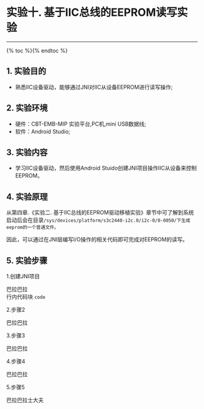 # 实验十. 基于IIC总线的EEPROM读写实验

---
{% toc %}{% endtoc %}
## 1. 实验目的

* 熟悉IIC设备驱动，能够通过JNI对IIC从设备EEPROM进行读写操作; 

## 2. 实验环境

* 硬件：CBT-EMB-MIP 实验平台,PC机,mini USB数据线;
* 软件：Android Studio;

## 3. 实验内容

* 学习IIC设备驱动，然后使用Android Stuido创建JNI项目操作IIC从设备来控制EEPROM。

## 4. 实验原理

从第四章.《实验二. 基于IIC总线的EEPROM驱动移植实验》章节中可了解到系统启动后会在目录`/sys/devices/platform/s3c2440-i2c.0/i2c-0/0-0050/下生成eeprom的一个普通文件。`

因此，可以通过在JNI层编写I/O操作的相关代码即可完成对EEPROM的读写。

## 5. 实验步骤

1.创建JNI项目

巴拉巴拉  
行内代码块 `code`

2.步骤2

巴拉巴拉

3.步骤3

巴拉巴拉

4.步骤4

巴拉巴拉

5.步骤5

巴拉巴拉士大夫

